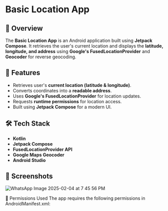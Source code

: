 # Basic Location App

## 📍 Overview
The **Basic Location App** is an Android application built using **Jetpack Compose**. It retrieves the user's current location and displays the **latitude, longitude, and address** using **Google's FusedLocationProvider** and **Geocoder** for reverse geocoding.

## 🚀 Features
- Retrieves user's **current location (latitude & longitude)**.
- Converts coordinates into a **readable address**.
- Uses **Google's FusedLocationProvider** for location updates.
- Requests **runtime permissions** for location access.
- Built using **Jetpack Compose** for a modern UI.

## 🛠️ Tech Stack
- **Kotlin**
- **Jetpack Compose**
- **FusedLocationProvider API**
- **Google Maps Geocoder**
- **Android Studio**

## 📸 Screenshots
![WhatsApp Image 2025-02-04 at 7 45 56 PM](https://github.com/user-attachments/assets/68a88dae-1778-407f-85ec-43f8e978bb2e)


📜 Permissions Used
The app requires the following permissions in AndroidManifest.xml:

<uses-permission android:name="android.permission.ACCESS_FINE_LOCATION"/>
<uses-permission android:name="android.permission.ACCESS_COARSE_LOCATION"/>
